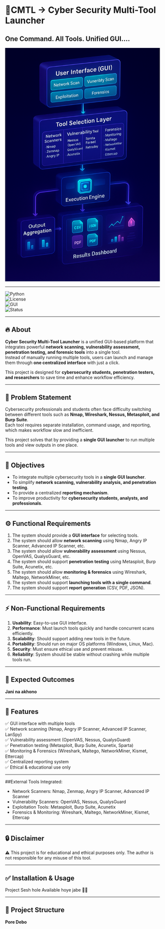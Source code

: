 # 🚀CMTL ->  Cyber Security Multi-Tool Launcher  

## One Command. All Tools. Unified GUI....

 ![Header](./project-architecture-3d.png)
 
---
![Python](https://img.shields.io/badge/Python-3.8+-blue.svg)  
![License](https://img.shields.io/badge/License-MIT-green.svg)  
![GUI](https://img.shields.io/badge/GUI-Tkinter%20%7C%20PyQt-orange.svg)  
![Status](https://img.shields.io/badge/Status-Development-yellow.svg)  

---

## 🔥 About  
**Cyber Security Multi-Tool Launcher** is a unified GUI-based platform that integrates powerful **network scanning, vulnerability assessment, penetration testing, and forensic tools** into a single tool.  
Instead of manually running multiple tools, users can launch and manage them through **one centralized interface** with just a click.  

This project is designed for **cybersecurity students, penetration testers, and researchers** to save time and enhance workflow efficiency.  

---

## 📝 Problem Statement  
Cybersecurity professionals and students often face difficulty switching between different tools such as **Nmap, Wireshark, Nessus, Metasploit, and Burp Suite**.  
Each tool requires separate installation, command usage, and reporting, which makes workflow slow and inefficient.  

This project solves that by providing a **single GUI launcher** to run multiple tools and view outputs in one place.  

---

## 🎯 Objectives  
- To integrate multiple cybersecurity tools in a **single GUI launcher**.  
- To simplify **network scanning, vulnerability analysis, and penetration testing**.  
- To provide a centralized **reporting mechanism**.  
- To improve productivity for **cybersecurity students, analysts, and professionals**.  

---

## ⚙️ Functional Requirements  
1. The system should provide a **GUI interface** for selecting tools.  
2. The system should allow **network scanning** using Nmap, Angry IP Scanner, Advanced IP Scanner, etc.  
3. The system should allow **vulnerability assessment** using Nessus, OpenVAS, QualysGuard, etc.  
4. The system should support **penetration testing** using Metasploit, Burp Suite, Acunetix, etc.  
5. The system should allow **monitoring & forensics** using Wireshark, Maltego, NetworkMiner, etc.  
6. The system should support **launching tools with a single command**.  
7. The system should support **report generation** (CSV, PDF, JSON).  

---

## ⚡ Non-Functional Requirements  
1. **Usability**: Easy-to-use GUI interface.  
2. **Performance**: Must launch tools quickly and handle concurrent scans efficiently.  
3. **Scalability**: Should support adding new tools in the future.  
4. **Portability**: Should run on major OS platforms (Windows, Linux, Mac).  
5. **Security**: Must ensure ethical use and prevent misuse.  
6. **Reliability**: System should be stable without crashing while multiple tools run.  

---

## 🎯 Expected Outcomes  
**Jani na akhono** 

---

## 🌟 Features  
✅ GUI interface with multiple tools  
✅ Network scanning (Nmap, Angry IP Scanner, Advanced IP Scanner, LanSpy)  
✅ Vulnerability assessment (OpenVAS, Nessus, QualysGuard)  
✅ Penetration testing (Metasploit, Burp Suite, Acunetix, Sparta)  
✅ Monitoring & Forensics (Wireshark, Maltego, NetworkMiner, Kismet, Ettercap)  
✅ Centralized reporting system  
✅ Ethical & educational use only  

---
##External Tools Integrated:
- Network Scanners: Nmap, Zenmap, Angry IP Scanner, Advanced IP Scanner
- Vulnerability Scanners: OpenVAS, Nessus, QualysGuard
- Exploitation Tools: Metasploit, Burp Suite, Acunetix
- Forensics & Monitoring: Wireshark, Maltego, NetworkMiner, Kismet, Ettercap

---
## 🔒 Disclaimer

⚠️ This project is for educational and ethical purposes only.
The author is not responsible for any misuse of this tool.

---
## ✅ Installation & Usage
Project Sesh hole Available hoye jabe 👍🏻

---
## 📂 Project Structure  
**Pore Debo**
